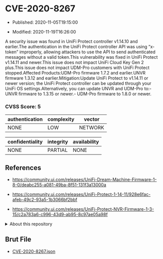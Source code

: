 # CVE-2020-8267

- Published: 2020-11-05T19:15:00

- Modified: 2020-11-19T16:26:00

A security issue was found in UniFi Protect controller v1.14.10 and earlier.The authentication in the UniFi Protect controller API was using “x-token” improperly, allowing attackers to use the API to send authenticated messages without a valid token.This vulnerability was fixed in UniFi Protect v1.14.11 and newer.This issue does not impact UniFi Cloud Key Gen 2 plus.This issue does not impact UDM-Pro customers with UniFi Protect stopped.Affected Products:UDM-Pro firmware 1.7.2 and earlier.UNVR firmware 1.3.12 and earlier.Mitigation:Update UniFi Protect to v1.14.11 or newer version; the UniFi Protect controller can be updated through your UniFi OS settings.Alternatively, you can update UNVR and UDM-Pro to:- UNVR firmware to 1.3.15 or newer.- UDM-Pro firmware to 1.8.0 or newer.

### CVSS Score: **5**

| authentication | complexity | vector |
| --- | --- | --- |
| NONE | LOW | NETWORK |

| confidentiality | integrity | availability |
| --- | --- | --- |
| NONE | PARTIAL | NONE |

## References

* https://community.ui.com/releases/UniFi-Dream-Machine-Firmware-1-8-0/deabc255-a081-49ba-8f51-131f3a13000a

* https://community.ui.com/releases/UniFi-Protect-1-14-11/928e6fac-afeb-49c2-93a5-1b3066bf2bbf

* https://community.ui.com/releases/UniFi-Protect-NVR-Firmware-1-3-15/c2a783a6-c996-43d9-ab95-8c97ae05a98f

<details>
<summary>About this repository</summary> 

  This repository is part of the project [Live Hack CVE](https://github.com/Live-Hack-CVE). Main website can be found [www.live-hack.org](https://www.live-hack.org) 
  
  Made by [Sn0wAlice](https://github.com/Sn0wAlice) for the people that care about security and need to have a feed of the latest CVEs. Hope you enjoy it, don't forget to star the repo and follow me on [Twitter](https://twitter.com/Sn0wAlice) and [Github](https://github.com/Sn0wAlice). And that is my [personnal website](https://www.alice-snow.me/)

  - [Home Page](https://github.com/Live-Hack-CVE)
  - [Framework](https://github.com/Live-Hack-CVE/cve-framework)
  - [CVE database](https://github.com/Live-Hack-CVE/full_database)
  - [Changelog](https://github.com/Live-Hack-CVE/Changelog)
</details>

## Brut File

* [CVE-2020-8267.json](https://raw.githubusercontent.com/Live-Hack-CVE/full_database/main/cves/2020/CVE-2020-8267.json)

